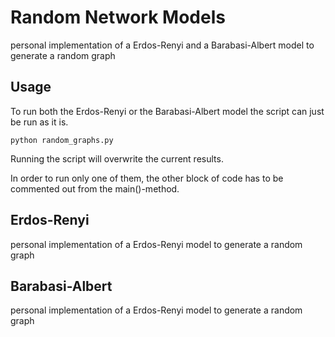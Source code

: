 # Random Network Models
personal implementation of a Erdos-Renyi and a Barabasi-Albert model to generate a random graph

## Usage
To run both the Erdos-Renyi or the Barabasi-Albert model the script can just be run as it is.
```
python random_graphs.py
```
Running the script will overwrite the current results.  

In order to run only one of them, the other block of code has to be commented out from the main()-method.


## Erdos-Renyi
personal implementation of a Erdos-Renyi model to generate a random graph

## Barabasi-Albert
personal implementation of a Erdos-Renyi model to generate a random graph